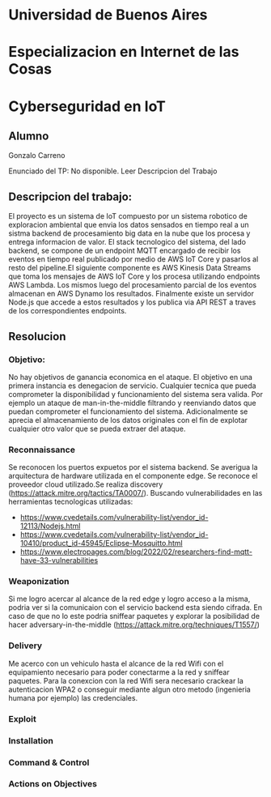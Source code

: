 # Universidad de Buenos Aires
# Especializacion en Internet de las Cosas
# Cyberseguridad en IoT

## Alumno 
Gonzalo Carreno

Enunciado del TP: No disponible. Leer Descripcion del Trabajo

## Descripcion del trabajo:
El proyecto es un sistema de IoT compuesto por un sistema robotico de exploracion ambiental que envia los datos sensados en tiempo real a un sistma backend de procesamiento big data en la nube que los procesa y entrega informacion de valor.
El stack tecnologico del sistema, del lado backend, se compone de un endpoint MQTT encargado de recibir los eventos en tiempo real publicado por medio de AWS IoT Core y pasarlos al resto del pipeline.El siguiente componente es AWS Kinesis Data Streams que toma los mensajes de AWS IoT Core y los procesa utilizando endpoints AWS Lambda. Los mismos luego del procesamiento parcial de los eventos almacenan en AWS Dynamo los resultados. Finalmente existe un servidor Node.js que accede a estos resultados y los publica via API REST a traves de los correspondientes endpoints.

## Resolucion

### Objetivo:
No hay objetivos de ganancia economica en el ataque. El objetivo en una primera instancia es denegacion de servicio. Cualquier tecnica que pueda comprometer la disponibilidad y funcionamiento del sistema sera valida. Por ejemplo un ataque de man-in-the-middle filtrando y reenviando datos que puedan comprometer el funcionamiento del sistema. Adicionalmente se aprecia el almacenamiento de los datos originales con el fin de explotar cualquier otro valor que se pueda extraer del ataque.

### Reconnaissance
Se reconocen los puertos expuetos por el sistema backend. Se averigua la arquitectura de hardware utilizada en el componente edge. Se reconoce el proveedor cloud utilizado.Se realiza discovery (https://attack.mitre.org/tactics/TA0007/).
Buscando vulnerabilidades en las herramientas tecnologicas utilizadas:
- https://www.cvedetails.com/vulnerability-list/vendor_id-12113/Nodejs.html
- https://www.cvedetails.com/vulnerability-list/vendor_id-10410/product_id-45945/Eclipse-Mosquitto.html
- https://www.electropages.com/blog/2022/02/researchers-find-mqtt-have-33-vulnerabilities

### Weaponization
Si me logro acercar al alcance de la red edge y logro acceso a la misma, podria ver si la comunicaion con el servicio backend esta siendo cifrada. En caso de que no lo este podria sniffear paquetes y explorar la posibilidad de hacer adversary-in-the-middle (https://attack.mitre.org/techniques/T1557/)

### Delivery
Me acerco con un vehiculo hasta el alcance de la red Wifi con el equipamiento necesario para poder conectarme a la red y sniffear paquetes.
Para la conexcion con la red Wifi sera necesario crackear la autenticacion WPA2 o conseguir mediante algun otro metodo (ingenieria humana por ejemplo) las credenciales.

### Exploit

### Installation

### Command & Control

### Actions on Objectives



